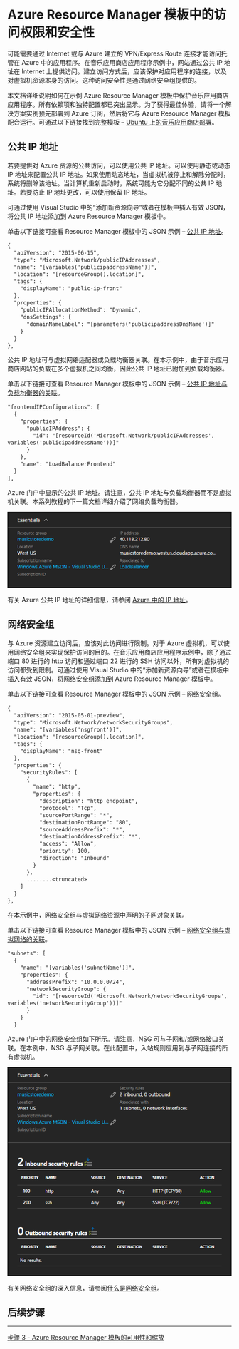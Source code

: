 <properties
   pageTitle="Azure Resource Manager 模板中的访问权限和安全性 | Azure" 
   description="Azure 虚拟机 DotNet Core 教程"
   services="virtual-machines-linux"
   documentationCenter="virtual-machines"
   authors="neilpeterson"
   manager="timlt"
   editor="tysonn"
   tags="azure-service-management"/>  


<tags
   ms.service="virtual-machines-linux"
   ms.devlang="na"
   ms.topic="article"
   ms.tgt_pltfrm="vm-linux"
   ms.workload="infrastructure"
   ms.date="11/21/2016"
   wacn.date="12/30/2016"
   ms.author="nepeters"/>  


# Azure Resource Manager 模板中的访问权限和安全性

可能需要通过 Internet 或与 Azure 建立的 VPN/Express Route 连接才能访问托管在 Azure 中的应用程序。在音乐应用商店应用程序示例中，网站通过公共 IP 地址在 Internet 上提供访问。建立访问方式后，应该保护对应用程序的连接，以及对虚拟机资源本身的访问。这种访问安全性是通过网络安全组提供的。

本文档详细说明如何在示例 Azure Resource Manager 模板中保护音乐应用商店应用程序。所有依赖项和独特配置都已突出显示。为了获得最佳体验，请将一个解决方案实例预先部署到 Azure 订阅，然后将它与 Azure Resource Manager 模板配合运行。可通过以下链接找到完整模板 – [Ubuntu 上的音乐应用商店部署](https://github.com/Microsoft/dotnet-core-sample-templates/tree/master/dotnet-core-music-linux)。


## 公共 IP 地址

若要提供对 Azure 资源的公共访问，可以使用公共 IP 地址。可以使用静态或动态 IP 地址来配置公共 IP 地址。如果使用动态地址，当虚拟机被停止和解除分配时，系统将删除该地址。当计算机重新启动时，系统可能为它分配不同的公共 IP 地址。若要防止 IP 地址更改，可以使用保留 IP 地址。

可通过使用 Visual Studio 中的“添加新资源向导”或者在模板中插入有效 JSON，将公共 IP 地址添加到 Azure Resource Manager 模板中。

单击以下链接可查看 Resource Manager 模板中的 JSON 示例 – [公共 IP 地址](https://github.com/Microsoft/dotnet-core-sample-templates/blob/master/dotnet-core-music-linux/azuredeploy.json#L121)。

    {
      "apiVersion": "2015-06-15",
      "type": "Microsoft.Network/publicIPAddresses",
      "name": "[variables('publicipaddressName')]",
      "location": "[resourceGroup().location]",
      "tags": {
        "displayName": "public-ip-front"
      },
      "properties": {
        "publicIPAllocationMethod": "Dynamic",
        "dnsSettings": {
          "domainNameLabel": "[parameters('publicipaddressDnsName')]"
        }
      }
    },

公共 IP 地址可与虚拟网络适配器或负载均衡器关联。在本示例中，由于音乐应用商店网站的负载在多个虚拟机之间均衡，因此公共 IP 地址已附加到负载均衡器。

单击以下链接可查看 Resource Manager 模板中的 JSON 示例 – [公共 IP 地址与负载均衡器的关联](https://github.com/Microsoft/dotnet-core-sample-templates/blob/master/dotnet-core-music-linux/azuredeploy.json#L208)。

    "frontendIPConfigurations": [
      {
        "properties": {
          "publicIPAddress": {
            "id": "[resourceId('Microsoft.Network/publicIPAddresses', variables('publicipaddressName'))]"
          }
        },
        "name": "LoadBalancerFrontend"
      }
    ],

Azure 门户中显示的公共 IP 地址。请注意，公共 IP 地址与负载均衡器而不是虚拟机关联。本系列教程的下一篇文档详细介绍了网络负载均衡器。

![公共 IP 地址](./media/virtual-machines-linux-dotnet-core/pubip.png)  


有关 Azure 公共 IP 地址的详细信息，请参阅 [Azure 中的 IP 地址](/documentation/articles/virtual-network-ip-addresses-overview-arm/)。

## 网络安全组

与 Azure 资源建立访问后，应该对此访问进行限制。对于 Azure 虚拟机，可以使用网络安全组来实现保护访问的目的。在音乐应用商店应用程序示例中，除了通过端口 80 进行的 http 访问和通过端口 22 进行的 SSH 访问以外，所有对虚拟机的访问都受到限制。可通过使用 Visual Studio 中的“添加新资源向导”或者在模板中插入有效 JSON，将网络安全组添加到 Azure Resource Manager 模板中。

单击以下链接可查看 Resource Manager 模板中的 JSON 示例 – [网络安全组](https://github.com/Microsoft/dotnet-core-sample-templates/blob/master/dotnet-core-music-linux/azuredeploy.json#L68)。

    {
      "apiVersion": "2015-05-01-preview",
      "type": "Microsoft.Network/networkSecurityGroups",
      "name": "[variables('nsgfront')]",
      "location": "[resourceGroup().location]",
      "tags": {
        "displayName": "nsg-front"
      },
      "properties": {
        "securityRules": [
          {
            "name": "http",
            "properties": {
              "description": "http endpoint",
              "protocol": "Tcp",
              "sourcePortRange": "*",
              "destinationPortRange": "80",
              "sourceAddressPrefix": "*",
              "destinationAddressPrefix": "*",
              "access": "Allow",
              "priority": 100,
              "direction": "Inbound"
            }
          },
          ........<truncated> 
        ]
      }
    },

在本示例中，网络安全组与虚拟网络资源中声明的子网对象关联。

单击以下链接可查看 Resource Manager 模板中的 JSON 示例 – [网络安全组与虚拟网络的关联](https://github.com/Microsoft/dotnet-core-sample-templates/blob/master/dotnet-core-music-linux/azuredeploy.json#L158)。

    "subnets": [
      {
        "name": "[variables('subnetName')]",
        "properties": {
          "addressPrefix": "10.0.0.0/24",
          "networkSecurityGroup": {
            "id": "[resourceId('Microsoft.Network/networkSecurityGroups', variables('networkSecurityGroup'))]"
          }
        }
      }

Azure 门户中的网络安全组如下所示。请注意，NSG 可与子网和/或网络接口关联。在本例中，NSG 与子网关联。在此配置中，入站规则应用到与子网连接的所有虚拟机。

![网络安全组](./media/virtual-machines-linux-dotnet-core/nsg.png)  


有关网络安全组的深入信息，请参阅[什么是网络安全组](/documentation/articles/virtual-networks-nsg/)。

## 后续步骤

<hr>

[步骤 3 - Azure Resource Manager 模板的可用性和缩放](/documentation/articles/virtual-machines-linux-dotnet-core-4-availability-scale/)

<!---HONumber=Mooncake_1114_2016-->